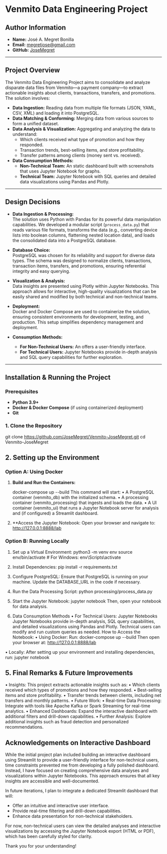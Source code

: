 # Venmito Data Engineering Project

## Author Information

- **Name:** José A. Megret Bonilla
- **Email:** megretjose@gmail.com
- **GitHub:** [JoseMegret](https://github.com/JoseMegret)

---

## Project Overview

The Venmito Data Engineering Project aims to consolidate and analyze disparate data files from Venmito—a payment company—to extract actionable insights about clients, transactions, transfers, and promotions. The solution involves:

- **Data Ingestion:** Reading data from multiple file formats (JSON, YAML, CSV, XML) and loading it into PostgreSQL.
- **Data Matching & Conforming:** Merging data from various sources to form a unified dataset.
- **Data Analysis & Visualization:** Aggregating and analyzing the data to understand:
  - Which clients received what type of promotion and how they responded.
  - Transaction trends, best-selling items, and store profitability.
  - Transfer patterns among clients (money sent vs. received).
- **Data Consumption Methods:**
  - **Non-Technical Team:** An static dashboard built with screenshots that uses Jupyter Notebook for graphs.
  - **Technical Team:** Jupyter Notebook with SQL queries and detailed data visualizations using Pandas and Plotly.

---

## Design Decisions

- **Data Ingestion & Processing:**  
  The solution uses Python with Pandas for its powerful data manipulation capabilities. We developed a modular script (`process_data.py`) that reads various file formats, transforms the data (e.g., converting device lists into boolean columns, flattening nested location data), and loads the consolidated data into a PostgreSQL database.
  
- **Database Choice:**  
  PostgreSQL was chosen for its reliability and support for diverse data types. The schema was designed to normalize clients, transactions, transaction items, transfers, and promotions, ensuring referential integrity and easy querying.

- **Visualization & Analysis:**  
  Data insights are presented using Plotly within Jupyter Notebooks. This approach allows for interactive, high-quality visualizations that can be easily shared and modified by both technical and non-technical teams.

- **Deployment:**  
  Docker and Docker Compose are used to containerize the solution, ensuring consistent environments for development, testing, and production. This setup simplifies dependency management and deployment.

- **Consumption Methods:**  
  - **For Non-Technical Users:** An  offers a user-friendly interface.
  - **For Technical Users:** Jupyter Notebooks provide in-depth analysis and SQL query capabilities for further exploration.

---

## Installation & Running the Project

### Prerequisites

- **Python 3.9+**
- **Docker & Docker Compose** (if using containerized deployment)
- **Git**

### 1. Clone the Repository

git clone https://github.com/JoseMegret/Venmito-JoseMegret.git
cd Venmito-JoseMegret

## 2. Setting up the Environment

### Option A: Using Docker

1. **Build and Run the Containers:**

   docker-compose up --build
This command will start:
	•	A PostgreSQL container (venmito_db) with the initialized schema.
	•	A processing container (venmito_processing) that ingests and loads the data.
	•	A UI container (venmito_ui) that runs a Jupyter Notebook server for analysis and (if configured) a Streamlit dashboard.

2.	**Access the Jupyter Notebook:
    Open your browser and navigate to:
    http://127.0.0.1:8888/lab

### Option B: Running Locally

1.	Set up a Virtual Environment:
    python3 -m venv env
    source env/bin/activate   # For Windows: env\Scripts\activate

2.	Install Dependencies:
    pip install -r requirements.txt

3.	Configure PostgreSQL:
    Ensure that PostgreSQL is running on your machine. Update the DATABASE_URL in the code if necessary.    

4.	Run the Data Processing Script:
    python processing/process_data.py

5.	Start the Jupyter Notebook:
    jupyter notebook
    Then, open your notebook for data analysis.


4. Data Consumption Methods
	•	For Technical Users: Jupyter Notebooks
Jupyter Notebooks provide in-depth analysis, SQL query capabilities, and detailed visualizations using Pandas and Plotly. Technical users can modify and run custom queries as needed.
How to Access the Notebook:
	•	Using Docker:
Run:
    docker-compose up --build
Then open your browser at:
    http://127.0.0.1:8888/lab

•	Locally:
After setting up your environment and installing dependencies, run:
    jupyter notebook

## 5. Final Remarks & Future Improvements

•	Insights:
This project extracts actionable insights such as:
	•	Which clients received which types of promotions and how they responded.
	•	Best-selling items and store profitability.
	•	Transfer trends between clients, including net transfers and monthly patterns.
•	Future Work:
	•	Real-time Data Processing: Integrate with tools like Apache Kafka or Spark Streaming for real-time analytics.
	•	Enhanced Dashboards: Expand the interactive dashboard with additional filters and drill-down capabilities.
	•	Further Analysis: Explore additional insights such as fraud detection and personalized recommendations.  

## Acknowledgements on Interactive Dashboard

While the initial project plan included building an interactive dashboard using Streamlit to provide a user-friendly interface for non-technical users, time constraints prevented me from developing a fully polished dashboard. Instead, I have focused on creating comprehensive data analyses and visualizations within Jupyter Notebooks. This approach ensures that all key insights are accessible and well-documented.

In future iterations, I plan to integrate a dedicated Streamlit dashboard that will:
- Offer an intuitive and interactive user interface.
- Provide real-time filtering and drill-down capabilities.
- Enhance data presentation for non-technical stakeholders.

For now, non-technical users can view the detailed analyses and interactive visualizations by accessing the Jupyter Notebook export (HTML or PDF), which has been carefully styled for clarity.

Thank you for your understanding!
 

